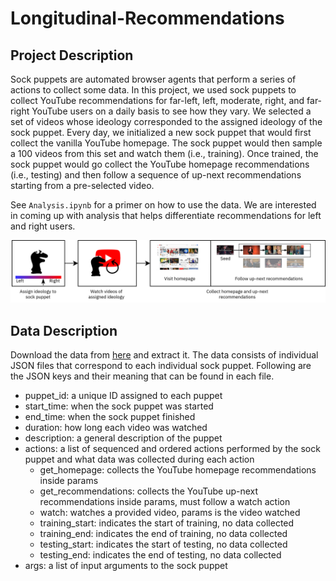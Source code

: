 # Longitudinal-Recommendations

## Project Description
Sock puppets are automated browser agents that perform a series of actions to collect some data. In this project, we used sock puppets to collect YouTube recommendations for far-left, left, moderate, right, and far-right YouTube users on a daily basis to see how they vary. We selected a set of videos whose ideology corresponded to the assigned ideology of the sock puppet. Every day, we initialized a new sock puppet that  would first collect the vanilla YouTube homepage. The sock puppet would then sample a 100 videos from this set and watch them (i.e., training). Once trained, the sock puppet would go collect the YouTube homepage recommendations (i.e., testing) and then follow a sequence of up-next recommendations starting from a pre-selected video.

See `Analysis.ipynb` for a primer on how to use the data. We are interested in coming up with analysis that helps differentiate recommendations for left and right users.

<img src="static/blockdiagram.png">

## Data Description
Download the data from [here](https://drive.google.com/file/d/11kb918lusOQHQrPQju7UQI-kA0xgOiwP/view?usp=sharing) and extract it. The data consists of individual JSON files that correspond to each individual sock puppet. Following are the JSON keys and their meaning that can be found in each file.

- puppet_id: a unique ID assigned to each puppet
- start_time: when the sock puppet was started
- end_time: when the sock puppet finished
- duration: how long each video was watched
- description: a general description of the puppet
- actions: a list of sequenced and ordered actions performed by the sock puppet and what data was collected during each action
  - get_homepage: collects the YouTube homepage recommendations inside params
  - get_recommendations: collects the YouTube up-next recommendations inside params, must follow a watch action
  - watch: watches a provided video, params is the video watched
  - training_start: indicates the start of training, no data collected
  - training_end: indicates the end of training, no data collected
  - testing_start: indicates the start of testing, no data collected
  - testing_end: indicates the end of testing, no data collected
- args: a list of input arguments to the sock puppet